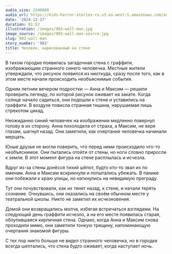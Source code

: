 ```yaml
---
audio_size: 2246880
audio_url: https://kids-horror-stories-ru.s3.eu-west-1.amazonaws.com/audio/903-wall-man.mp3
date: '2024-12-17'
duration: 01:52
illustration: /images/903-wall-man.jpg
image_source: /images/903-wall-man-source.jpg
slug: 903-wall-man
story_number: '903'
title: Человек, нарисованный на стене
---
```


В тихом городке появилась загадочная стена с граффити, изображающим странного синего человечка. Местные жители утверждали, что рисунок появился из ниоткуда, сразу после того, как в этом месте начали происходить необъяснимые события.

Одним летним вечером подростки — Анна и Максим — решили проверить легенду, по которой рисунок оживает на закате. Когда солнце начало садиться, они подошли к стене и уставились на граффити. В воздухе повисла странная тишина, нарушаемая лишь стрекотом цикад.

Неожиданно синий человечек на изображении медленно повернул голову в их сторону. Анна похолодела от страха, а Максим, не веря глазам, шагнул назад. Они заметили, как очертания человечка начинали мерцать.

Юные друзья не могли поверить, что перед ними происходило что-то необъяснимое. Они пытались отойти от стены, но ноги словно приросли к земле. В этот момент фигура на стене расплылась и исчезла.

Вдруг из-за стены донёсся тихий шёпот, будто кто-то звал их по именам. Анна и Максим вскрикнули и попытались убежать. В панике они побежали к краю улицы, но наткнулись на невидимую преграду.

Тут они почувствовали, как их тянет назад, к стене, и начали терять сознание. Очнувшись, они оказались на своём обычном месте у театральной школы. Никто не заметил их исчезновения.

Домой они возвращались молча, избегая встречаться взглядами. На следующий день граффити исчезло, а на его месте появилась старая, облупившаяся кирпичная стена. Однако, когда Анна и Максим снова проходили мимо, они заметили тонкую трещину, напоминающую очертания знакомой фигуры.

С тех пор никто больше не видел странного человечка, но в городке всегда шептались, что стена будто оживает, когда наступает ночь.